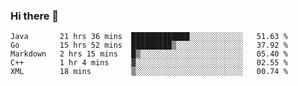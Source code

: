 ### Hi there 👋

<!--
**yeya24/yeya24** is a ✨ _special_ ✨ repository because its `README.md` (this file) appears on your GitHub profile.

Here are some ideas to get you started:

- 🔭 I’m currently working on ...
- 🌱 I’m currently learning ...
- 👯 I’m looking to collaborate on ...
- 🤔 I’m looking for help with ...
- 💬 Ask me about ...
- 📫 How to reach me: ...
- 😄 Pronouns: ...
- ⚡ Fun fact: ...
-->

<!--START_SECTION:waka-->
```text
Java       21 hrs 36 mins  █████████████░░░░░░░░░░░░   51.63 % 
Go         15 hrs 52 mins  █████████▒░░░░░░░░░░░░░░░   37.92 % 
Markdown   2 hrs 15 mins   █▒░░░░░░░░░░░░░░░░░░░░░░░   05.40 % 
C++        1 hr 4 mins     ▓░░░░░░░░░░░░░░░░░░░░░░░░   02.55 % 
XML        18 mins         ▒░░░░░░░░░░░░░░░░░░░░░░░░   00.74 % 
```
<!--END_SECTION:waka-->
